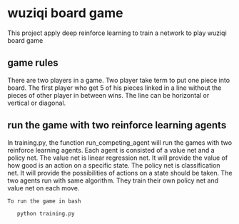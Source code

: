 # wuziqi board game
   This project apply deep reinforce learning to train a network to play wuziqi board game

## game rules
   There are two players in a game. Two player take term to put one piece into board. The first player who get 5 of his 
   pieces linked in a line without the pieces of other player in between wins. The line can be horizontal or vertical or
   diagonal.
   
## run the game with two reinforce learning agents
   In training.py, the function run_competing_agent will run the games with two reinforce learning agents. Each agent is
   consisted of a value net and a policy net. The value net is linear regression net. It will provide the value of how 
   good is an action on a specific state. The policy net is classification net. It will provide the possibilities of 
   actions on a state should be taken. The two agents run with same algorithm. They train their own policy net and value 
   net on each move.
    
    To run the game in bash
```bash
   python training.py

```
   